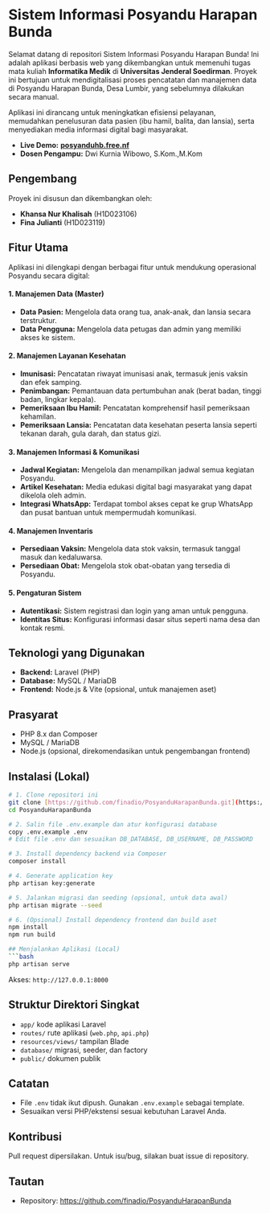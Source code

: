 # Sistem Informasi Posyandu Harapan Bunda

Selamat datang di repositori Sistem Informasi Posyandu Harapan Bunda! Ini adalah aplikasi berbasis web yang dikembangkan untuk memenuhi tugas mata kuliah **Informatika Medik** di **Universitas Jenderal Soedirman**. Proyek ini bertujuan untuk mendigitalisasi proses pencatatan dan manajemen data di Posyandu Harapan Bunda, Desa Lumbir, yang sebelumnya dilakukan secara manual.

Aplikasi ini dirancang untuk meningkatkan efisiensi pelayanan, memudahkan penelusuran data pasien (ibu hamil, balita, dan lansia), serta menyediakan media informasi digital bagi masyarakat.

- **Live Demo:** [**posyanduhb.free.nf**](https://posyanduhb.free.nf/)
- **Dosen Pengampu:** Dwi Kurnia Wibowo, S.Kom.,M.Kom

## Pengembang

Proyek ini disusun dan dikembangkan oleh:
- **Khansa Nur Khalisah** (H1D023106)
- **Fina Julianti** (H1D023119)

## Fitur Utama

Aplikasi ini dilengkapi dengan berbagai fitur untuk mendukung operasional Posyandu secara digital:

#### 1. Manajemen Data (Master)
- **Data Pasien:** Mengelola data orang tua, anak-anak, dan lansia secara terstruktur.
- **Data Pengguna:** Mengelola data petugas dan admin yang memiliki akses ke sistem.

#### 2. Manajemen Layanan Kesehatan
- **Imunisasi:** Pencatatan riwayat imunisasi anak, termasuk jenis vaksin dan efek samping.
- **Penimbangan:** Pemantauan data pertumbuhan anak (berat badan, tinggi badan, lingkar kepala).
- **Pemeriksaan Ibu Hamil:** Pencatatan komprehensif hasil pemeriksaan kehamilan.
- **Pemeriksaan Lansia:** Pencatatan data kesehatan peserta lansia seperti tekanan darah, gula darah, dan status gizi.

#### 3. Manajemen Informasi & Komunikasi
- **Jadwal Kegiatan:** Mengelola dan menampilkan jadwal semua kegiatan Posyandu.
- **Artikel Kesehatan:** Media edukasi digital bagi masyarakat yang dapat dikelola oleh admin.
- **Integrasi WhatsApp:** Terdapat tombol akses cepat ke grup WhatsApp dan pusat bantuan untuk mempermudah komunikasi.

#### 4. Manajemen Inventaris
- **Persediaan Vaksin:** Mengelola data stok vaksin, termasuk tanggal masuk dan kedaluwarsa.
- **Persediaan Obat:** Mengelola stok obat-obatan yang tersedia di Posyandu.

#### 5. Pengaturan Sistem
- **Autentikasi:** Sistem registrasi dan login yang aman untuk pengguna.
- **Identitas Situs:** Konfigurasi informasi dasar situs seperti nama desa dan kontak resmi.

## Teknologi yang Digunakan
- **Backend:** Laravel (PHP)
- **Database:** MySQL / MariaDB
- **Frontend:** Node.js & Vite (opsional, untuk manajemen aset)

## Prasyarat
- PHP 8.x dan Composer
- MySQL / MariaDB
- Node.js (opsional, direkomendasikan untuk pengembangan frontend)

## Instalasi (Lokal)
```bash
# 1. Clone repositori ini
git clone [https://github.com/finadio/PosyanduHarapanBunda.git](https://github.com/finadio/PosyanduHarapanBunda.git)
cd PosyanduHarapanBunda

# 2. Salin file .env.example dan atur konfigurasi database
copy .env.example .env
# Edit file .env dan sesuaikan DB_DATABASE, DB_USERNAME, DB_PASSWORD

# 3. Install dependency backend via Composer
composer install

# 4. Generate application key
php artisan key:generate

# 5. Jalankan migrasi dan seeding (opsional, untuk data awal)
php artisan migrate --seed

# 6. (Opsional) Install dependency frontend dan build aset
npm install
npm run build

## Menjalankan Aplikasi (Local)
```bash
php artisan serve
```
Akses: `http://127.0.0.1:8000`

## Struktur Direktori Singkat
- `app/` kode aplikasi Laravel
- `routes/` rute aplikasi (`web.php`, `api.php`)
- `resources/views/` tampilan Blade
- `database/` migrasi, seeder, dan factory
- `public/` dokumen publik

## Catatan
- File `.env` tidak ikut dipush. Gunakan `.env.example` sebagai template.
- Sesuaikan versi PHP/ekstensi sesuai kebutuhan Laravel Anda.

## Kontribusi
Pull request dipersilakan. Untuk isu/bug, silakan buat issue di repository.

## Tautan
- Repository: https://github.com/finadio/PosyanduHarapanBunda
